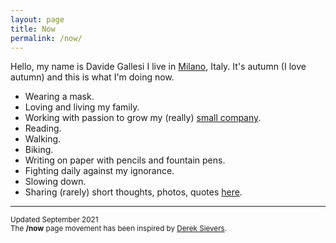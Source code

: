 ```yaml
---
layout: page
title: Now
permalink: /now/
---
```


Hello, my name is Davide Gallesi I live in [Milano](https://en.wikipedia.org/wiki/Milan), Italy. It's autumn (I love autumn) and this is what I'm doing now.

- Wearing a mask.
- Loving and living my family.
- Working with passion to grow my (really) [small company](http://www.nexo.me).
- Reading.
- Walking.
- Biking.
- Writing on paper with pencils and fountain pens.
- Fighting daily against my ignorance.
- Slowing down.
- Sharing (rarely) short thoughts, photos, quotes [here](https://www.twitter.com/davidegallesi).

***
<small>Updated September 2021<br>
The **/now** page movement has been inspired by [Derek Sievers](https://sivers.org/nowff).</small>
